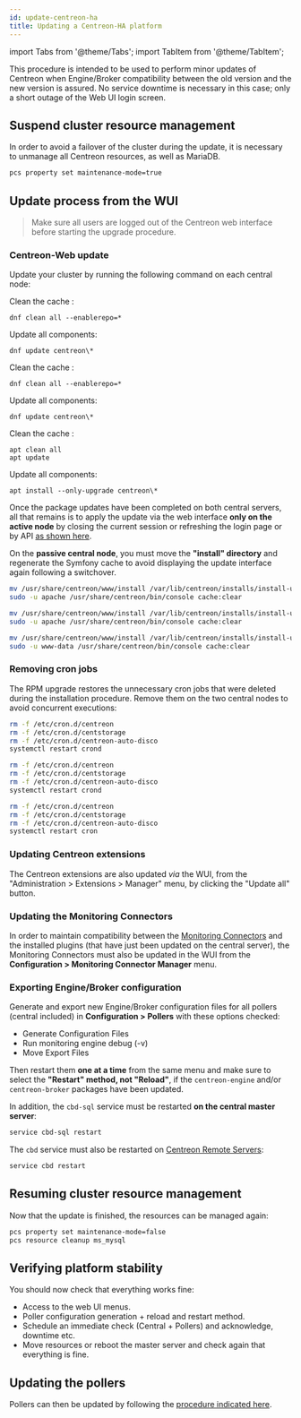 ```yaml
---
id: update-centreon-ha
title: Updating a Centreon-HA platform
---
```

import Tabs from '@theme/Tabs';
import TabItem from '@theme/TabItem';

This procedure is intended to be used to perform minor updates of Centreon when Engine/Broker compatibility between the old version and the new version is assured. No service downtime is necessary in this case; only a short outage of the Web UI login screen.

## Suspend cluster resource management

In order to avoid a failover of the cluster during the update, it is necessary to unmanage all Centreon resources, as well as MariaDB.

```bash
pcs property set maintenance-mode=true
```

## Update process from the WUI

> Make sure all users are logged out of the Centreon web interface
> before starting the upgrade procedure.

### Centreon-Web update

Update your cluster by running the following command on each central node:

<Tabs groupId="sync">
<TabItem value="Alma / RHEL / Oracle Linux 9" label="Alma / RHEL / Oracle Linux 9">

Clean the cache :

```shell
dnf clean all --enablerepo=*
```

Update all components:

```shell
dnf update centreon\*
```

</TabItem>
<TabItem value="Alma / RHEL / Oracle Linux 8" label="Alma / RHEL / Oracle Linux 8">

Clean the cache :

```shell
dnf clean all --enablerepo=*
```

Update all components:

```shell
dnf update centreon\*
```

</TabItem>
<TabItem value="Debian 11" label="Debian 11">

Clean the cache :

```shell
apt clean all
apt update
```

Update all components:

```shell
apt install --only-upgrade centreon\*
```

</TabItem>
</Tabs>

Once the package updates have been completed on both central servers, all that remains is to apply the update via the web interface **only on the active node** by closing the current session or refreshing the login page or by API [as shown here](https://docs.centreon.com/docs/update/update-centreon-platform/#update-the-centreon-central-server).

On the **passive central node**, you must move the **"install" directory** and regenerate the Symfony cache to avoid displaying the update interface again following a switchover.

<Tabs groupId="sync">
<TabItem value="Alma / RHEL / Oracle Linux 9" label="Alma / RHEL / Oracle Linux 9">

```bash
mv /usr/share/centreon/www/install /var/lib/centreon/installs/install-update-`date +%Y%m%d`
sudo -u apache /usr/share/centreon/bin/console cache:clear
```
</TabItem>
<TabItem value="Alma / RHEL / Oracle Linux 8" label="Alma / RHEL / Oracle Linux 8">

```bash
mv /usr/share/centreon/www/install /var/lib/centreon/installs/install-update-`date +%Y%m%d`
sudo -u apache /usr/share/centreon/bin/console cache:clear
```
</TabItem>
<TabItem value="Debian 11" label="Debian 11">

```bash
mv /usr/share/centreon/www/install /var/lib/centreon/installs/install-update-`date +%Y%m%d`
sudo -u www-data /usr/share/centreon/bin/console cache:clear
```
</TabItem>
</Tabs>

### Removing cron jobs

The RPM upgrade restores the unnecessary cron jobs that were deleted during the installation procedure. Remove them on the two central nodes to avoid concurrent executions:

<Tabs groupId="sync">
<TabItem value="Alma / RHEL / Oracle Linux 9" label="Alma / RHEL / Oracle Linux 9">

```bash
rm -f /etc/cron.d/centreon
rm -f /etc/cron.d/centstorage
rm -f /etc/cron.d/centreon-auto-disco
systemctl restart crond
```

</TabItem>
<TabItem value="Alma / RHEL / Oracle Linux 8" label="Alma / RHEL / Oracle Linux 8">

```bash
rm -f /etc/cron.d/centreon
rm -f /etc/cron.d/centstorage
rm -f /etc/cron.d/centreon-auto-disco
systemctl restart crond
```
</TabItem>
<TabItem value="Debian 11" label="Debian 11">

```bash
rm -f /etc/cron.d/centreon
rm -f /etc/cron.d/centstorage
rm -f /etc/cron.d/centreon-auto-disco
systemctl restart cron
```
</TabItem>
</Tabs>

### Updating Centreon extensions

The Centreon extensions are also updated *via* the WUI, from the "Administration > Extensions > Manager" menu, by clicking the "Update all" button.

### Updating the Monitoring Connectors

In order to maintain compatibility between the [Monitoring Connectors](../monitoring/pluginpacks.md) and the installed plugins (that have just been updated on the central server), the Monitoring Connectors must also be updated in the WUI from the **Configuration > Monitoring Connector Manager** menu.

### Exporting Engine/Broker configuration

Generate and export new Engine/Broker configuration files for all pollers (central included) in **Configuration > Pollers** with these options checked:

* Generate Configuration Files
* Run monitoring engine debug (-v)
* Move Export Files

Then restart them **one at a time** from the same menu and make sure to select the **"Restart" method, not "Reload"**, if the `centreon-engine` and/or `centreon-broker` packages have been updated.

In addition, the `cbd-sql` service must be restarted **on the central master server**:

```bash
service cbd-sql restart
```

The `cbd` service must also be restarted on [Centreon Remote Servers](../installation/architectures.md#description):

```bash
service cbd restart
```

## Resuming cluster resource management

Now that the update is finished, the resources can be managed again:

```bash
pcs property set maintenance-mode=false
pcs resource cleanup ms_mysql
```

## Verifying platform stability

You should now check that everything works fine:

* Access to the web UI menus.
* Poller configuration generation + reload and restart method.
* Schedule an immediate check (Central + Pollers) and acknowledge, downtime etc.
* Move resources or reboot the master server and check again that everything is fine.

## Updating the pollers

Pollers can then be updated by following the [procedure indicated here](../update/update-centreon-platform.md#update-the-pollers).
